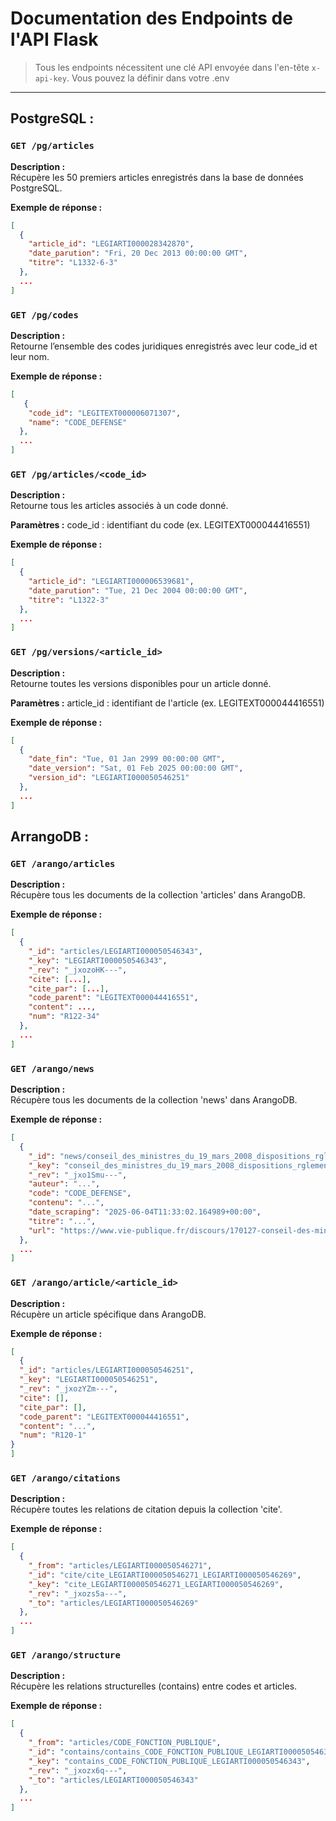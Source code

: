 # Documentation des Endpoints de l'API Flask

> Tous les endpoints nécessitent une clé API envoyée dans l'en-tête `x-api-key`.
> Vous pouvez la définir dans votre .env 

---

## PostgreSQL : 

### `GET /pg/articles`

**Description :**  
Récupère les 50 premiers articles enregistrés dans la base de données PostgreSQL.

**Exemple de réponse :**

```json
[
  {
    "article_id": "LEGIARTI000028342870",
    "date_parution": "Fri, 20 Dec 2013 00:00:00 GMT",
    "titre": "L1332-6-3"
  },
  ...
]
```


### `GET /pg/codes`

**Description :**  
Retourne l’ensemble des codes juridiques enregistrés avec leur code_id et leur nom.

**Exemple de réponse :**

```json
[
   {
    "code_id": "LEGITEXT000006071307",
    "name": "CODE_DEFENSE"
  },
  ...
]
```

### `GET /pg/articles/<code_id>`

**Description :**  
Retourne tous les articles associés à un code donné.

**Paramètres :**
code_id : identifiant du code (ex. LEGITEXT000044416551)

**Exemple de réponse :**

```json
[
  {
    "article_id": "LEGIARTI000006539681",
    "date_parution": "Tue, 21 Dec 2004 00:00:00 GMT",
    "titre": "L1322-3"
  },
  ...
]
```


### `GET /pg/versions/<article_id>`


**Description :**  
Retourne toutes les versions disponibles pour un article donné.

**Paramètres :**
article_id : identifiant de l'article (ex. LEGITEXT000044416551)

**Exemple de réponse :**

```json
[
  {
    "date_fin": "Tue, 01 Jan 2999 00:00:00 GMT",
    "date_version": "Sat, 01 Feb 2025 00:00:00 GMT",
    "version_id": "LEGIARTI000050546251"
  },
  ...
]
```


## ArrangoDB : 

### `GET /arango/articles`

**Description :**  
Récupère tous les documents de la collection 'articles' dans ArangoDB.

**Exemple de réponse :**

```json
[
  {
    "_id": "articles/LEGIARTI000050546343",
    "_key": "LEGIARTI000050546343",
    "_rev": "_jxozoHK---",
    "cite": [...],
    "cite_par": [...],
    "code_parent": "LEGITEXT000044416551",
    "content": ...,
    "num": "R122-34"
  },
  ...
]
```

### `GET /arango/news`

**Description :**  
Récupère tous les documents de la collection 'news' dans ArangoDB.

**Exemple de réponse :**

```json
[
  {
    "_id": "news/conseil_des_ministres_du_19_mars_2008_dispositions_rglementaires_du_code_de_la_dfense_",
    "_key": "conseil_des_ministres_du_19_mars_2008_dispositions_rglementaires_du_code_de_la_dfense_",
    "_rev": "_jxo1Smu---",
    "auteur": "...",
    "code": "CODE_DEFENSE",
    "contenu": "...",
    "date_scraping": "2025-06-04T11:33:02.164989+00:00",
    "titre": "...",
    "url": "https://www.vie-publique.fr/discours/170127-conseil-des-ministres-du-19-mars-2008-dispositions-reglementaires-du-co"
  },
  ...
]
```

### `GET /arango/article/<article_id>`

**Description :**  
Récupère un article spécifique dans ArangoDB.

**Exemple de réponse :**

```json
[
  {
  "_id": "articles/LEGIARTI000050546251",
  "_key": "LEGIARTI000050546251",
  "_rev": "_jxozYZm---",
  "cite": [],
  "cite_par": [],
  "code_parent": "LEGITEXT000044416551",
  "content": "...",
  "num": "R120-1"
}
]
```


### `GET /arango/citations`

**Description :**  
Récupère toutes les relations de citation depuis la collection 'cite'.

**Exemple de réponse :**

```json
[
  {
    "_from": "articles/LEGIARTI000050546271",
    "_id": "cite/cite_LEGIARTI000050546271_LEGIARTI000050546269",
    "_key": "cite_LEGIARTI000050546271_LEGIARTI000050546269",
    "_rev": "_jxozs5a---",
    "_to": "articles/LEGIARTI000050546269"
  },
  ...
]
```


### `GET /arango/structure`

**Description :**  
Récupère les relations structurelles (contains) entre codes et articles.

**Exemple de réponse :**

```json
[
  {
    "_from": "articles/CODE_FONCTION_PUBLIQUE",
    "_id": "contains/contains_CODE_FONCTION_PUBLIQUE_LEGIARTI000050546343",
    "_key": "contains_CODE_FONCTION_PUBLIQUE_LEGIARTI000050546343",
    "_rev": "_jxozx6q---",
    "_to": "articles/LEGIARTI000050546343"
  },
  ...
]
```
